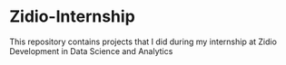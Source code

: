 # Zidio-Internship
This repository contains projects that I did during my internship at Zidio Development in Data Science and Analytics
